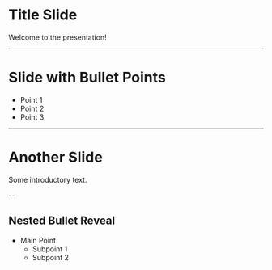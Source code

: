 # Title Slide

Welcome to the presentation!

---

# Slide with Bullet Points

- Point 1 <!-- .element: class="fragment" -->
- Point 2 <!-- .element: class="fragment" -->
- Point 3 <!-- .element: class="fragment" -->

---

# Another Slide

Some introductory text.

-- 

## Nested Bullet Reveal

- Main Point
    - Subpoint 1 <!-- .element: class="fragment" -->
    - Subpoint 2 <!-- .element: class="fragment" -->
